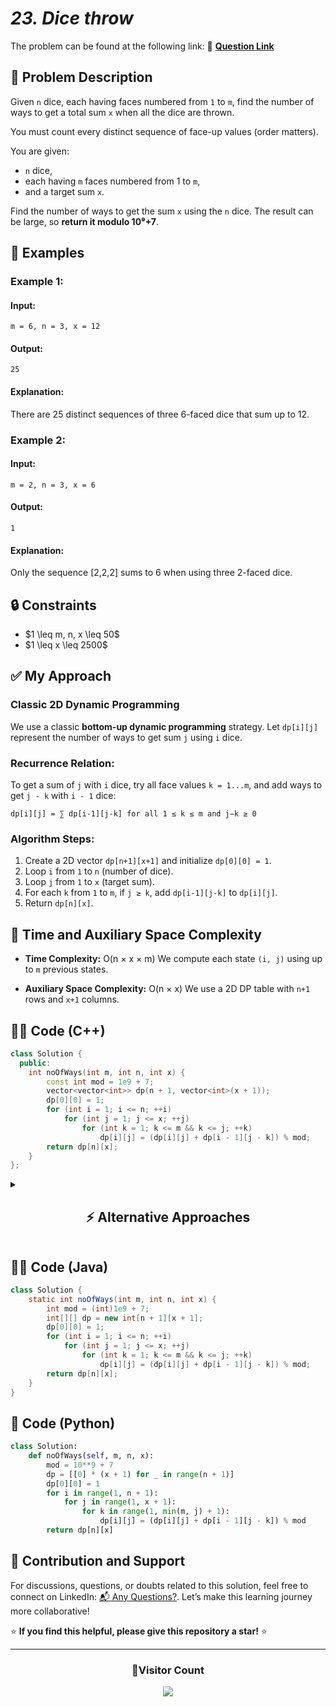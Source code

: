 # *23. Dice throw*

The problem can be found at the following link: 🔗 **[Question Link](https://www.geeksforgeeks.org/problems/dice-throw5349/1)**


## **🧩 Problem Description**

Given `n` dice, each having faces numbered from `1` to `m`, find the number of ways to get a total sum `x` when all the dice are thrown.

You must count every distinct sequence of face-up values (order matters).

You are given:

* `n` dice,
* each having `m` faces numbered from 1 to `m`,
* and a target sum `x`.

Find the number of ways to get the sum `x` using the `n` dice. The result can be large, so **return it modulo 10⁹+7**.




## **📘 Examples**

### **Example 1:**

#### **Input:**

```
m = 6, n = 3, x = 12
```

#### **Output:**

```
25
```

#### **Explanation:**

There are 25 distinct sequences of three 6-faced dice that sum up to 12.


### **Example 2:**

#### **Input:**

```
m = 2, n = 3, x = 6
```

#### **Output:**

```
1
```

#### **Explanation:**

Only the sequence \[2,2,2] sums to 6 when using three 2-faced dice.


## **🔒 Constraints**

* \$1 \leq m, n, x \leq 50\$
* \$1 \leq x \leq 2500\$


## **✅ My Approach**

### **Classic 2D Dynamic Programming**

We use a classic **bottom-up dynamic programming** strategy.
Let `dp[i][j]` represent the number of ways to get sum `j` using `i` dice.

### **Recurrence Relation:**

To get a sum of `j` with `i` dice, try all face values `k = 1...m`, and add ways to get `j - k` with `i - 1` dice:

```
dp[i][j] = ∑ dp[i-1][j-k] for all 1 ≤ k ≤ m and j−k ≥ 0
```

### **Algorithm Steps:**

1. Create a 2D vector `dp[n+1][x+1]` and initialize `dp[0][0] = 1`.
2. Loop `i` from `1` to `n` (number of dice).
3. Loop `j` from `1` to `x` (target sum).
4. For each `k` from `1` to `m`, if `j ≥ k`, add `dp[i-1][j-k]` to `dp[i][j]`.
5. Return `dp[n][x]`.


## **🧮 Time and Auxiliary Space Complexity**

* **Time Complexity:** O(n × x × m)
  We compute each state `(i, j)` using up to `m` previous states.

* **Auxiliary Space Complexity:** O(n × x)
  We use a 2D DP table with `n+1` rows and `x+1` columns.


## **🧑‍💻 Code (C++)**

```cpp
class Solution {
  public:
    int noOfWays(int m, int n, int x) {
        const int mod = 1e9 + 7;
        vector<vector<int>> dp(n + 1, vector<int>(x + 1));
        dp[0][0] = 1;
        for (int i = 1; i <= n; ++i)
            for (int j = 1; j <= x; ++j)
                for (int k = 1; k <= m && k <= j; ++k)
                    dp[i][j] = (dp[i][j] + dp[i - 1][j - k]) % mod;
        return dp[n][x];
    }
};
```


<details>
<summary><h2 align="center">⚡ Alternative Approaches</h2></summary>


## 📊 **2️⃣ Space Optimized DP**

Instead of using a 2D table, use two 1D arrays: `dp` and `tmp`.

### **Algorithm Steps:**

1. Use two 1D arrays `dp` and `tmp`, where `dp[j]` represents the number of ways to form sum `j` using `i-1` dice.
2. Initialize `dp[0] = 1` since there's one way to reach sum 0 with 0 dice.
3. For each die `i` from 1 to `n`, do the following:

   * Clear the `tmp` array.
   * For each target sum `j` from 1 to `x`:

     * Loop through each face value `k` from 1 to `m` (and `k <= j`) and accumulate ways from `dp[j - k]` to `tmp[j]`.
4. After processing a die, assign `tmp` to `dp`.
5. Return `dp[x]`, which holds the number of ways to get sum `x` with `n` dice.

```cpp
class Solution {
  public:
    int noOfWays(int m, int n, int x) {
        const int mod = 1e9 + 7;
        vector<int> dp(x + 1), tmp(x + 1);
        dp[0] = 1;
        for (int i = 1; i <= n; ++i) {
            fill(tmp.begin(), tmp.end(), 0);
            for (int j = 1; j <= x; ++j)
                for (int k = 1; k <= m && k <= j; ++k)
                    tmp[j] = (tmp[j] + dp[j - k]) % mod;
            dp = tmp;
        }
        return dp[x];
    }
};
```

### ✅ **Why This Approach?**

* Minimizes memory use with only two rows (1D arrays).
* Retains full accuracy and efficiency of 2D dynamic programming.
* Especially useful for large `n` and `x`.

#### 📝 **Complexity Analysis:**

* **Time:** O(n × x × m) — Three nested loops for each die, each sum, and each face.
* **Auxiliary Space:** O(x) — Only two 1D arrays of size `x + 1` are used.



## 📊 **3️⃣ Recursive + Memoization**

### **Algorithm Steps:**

### **Algorithm Steps:**

1. Use recursion to simulate choosing each face for every die.
2. At each recursive call:

   * If `n == 0`, return 1 if `x == 0`, else return 0.
   * If `x < 0`, return 0 (invalid state).
   * Use memoization to store and reuse previously computed results.
3. Try all face values from 1 to `m` and recurse with `n - 1` dice and `x - face`.

```cpp
class Solution {
  public:
    int dp[51][2501];
    int mod = 1e9 + 7;
    
    int solve(int n, int x, int m) {
        if (n == 0) return x == 0;
        if (x < 0) return 0;
        if (dp[n][x] != -1) return dp[n][x];
        int res = 0;
        for (int i = 1; i <= m; ++i)
            res = (res + solve(n - 1, x - i, m)) % mod;
        return dp[n][x] = res;
    }

    int noOfWays(int m, int n, int x) {
        memset(dp, -1, sizeof(dp));
        return solve(n, x, m);
    }
};
```

### ✅ **Why This Approach?**

* Naturally expresses the problem as a recursive decision tree.
* Easy to understand, especially when learning recursion + memoization.
* Less control over performance and higher overhead due to recursion stack.

#### 📝 **Complexity Analysis:**

* **Time:** O(n × x × m) — Each state `(n, x)` is computed once with up to `m` choices.
* **Auxiliary Space:** O(n × x) — For memoization + recursion stack.



## 🆚 **Comparison of Approaches**

| **Approach**               | ⏱️ **Time** | 🗂️ **Space** | ✅ **Pros**                 | ⚠️ **Cons**                          |
| -------------------------- | ----------- | ------------- | -------------------------- | ------------------------------------ |
| 📈 Classic 2D DP           | 🟢 O(n·x·m) | 🔸 O(n·x)     | Easy to understand and implement | More space than needed          |
| ➿ Space-Optimized DP       | 🟢 O(n·x·m) | 🟢 O(x)      | Fast and memory-efficient        | Slightly less intuitive         |
| 🔁 Recursive + Memoization | 🟢 O(n·x·m) | 🔸 O(n·x)     | Good for learning and debugging  | Stack overflow risk for large n |

### ✅ **Best Choice by Scenario**

| **Scenario**                       | **Recommended Approach**   |
| ---------------------------------- | -------------------------- |
| 🏆 Minimize both time & memory     | 🥇 Space-Optimized DP      |
| 📚 Simplicity and clarity             | 🥈 Classic 2D DP           |
| 💡 Recursive problem-solving focus | 🥉 Recursive + Memoization |

</details>


## **🧑‍💻 Code (Java)**

```java
class Solution {
    static int noOfWays(int m, int n, int x) {
        int mod = (int)1e9 + 7;
        int[][] dp = new int[n + 1][x + 1];
        dp[0][0] = 1;
        for (int i = 1; i <= n; ++i)
            for (int j = 1; j <= x; ++j)
                for (int k = 1; k <= m && k <= j; ++k)
                    dp[i][j] = (dp[i][j] + dp[i - 1][j - k]) % mod;
        return dp[n][x];
    }
}
```


## **🐍 Code (Python)**

```python
class Solution:
    def noOfWays(self, m, n, x):
        mod = 10**9 + 7
        dp = [[0] * (x + 1) for _ in range(n + 1)]
        dp[0][0] = 1
        for i in range(1, n + 1):
            for j in range(1, x + 1):
                for k in range(1, min(m, j) + 1):
                    dp[i][j] = (dp[i][j] + dp[i - 1][j - k]) % mod
        return dp[n][x]
```

## 🧠 Contribution and Support

For discussions, questions, or doubts related to this solution, feel free to connect on LinkedIn: [📬 Any Questions?](https://www.linkedin.com/in/patel-hetkumar-sandipbhai-8b110525a/). Let’s make this learning journey more collaborative!

⭐ **If you find this helpful, please give this repository a star!** ⭐

--- 

<div align="center">
  <h3><b>📍Visitor Count</b></h3>
</div>

<p align="center">
  <img src="https://profile-counter.glitch.me/Hunterdii/count.svg" />
</p>
